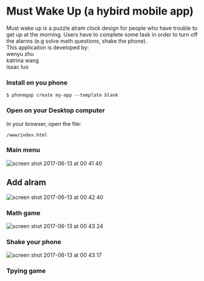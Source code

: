 # Must Wake Up (a hybird mobile app)
Must wake up is a puzzle alram clock design for people who have trouble to get up at the morning.
Users have to complete some task in order to turn off the alarms (e.g solve math questions, shake the phone). <br />
This applicaiton is developed by: <br />
wenyu zhu <br />
katrina wang <br />
issac luo <br />


### Install on you phone

    $ phonegap create my-app --template blank

### Open on your Desktop computer

In your browser, open the file:

    /www/index.html

### Main menu
![screen shot 2017-06-13 at 00 41 40](https://user-images.githubusercontent.com/13424602/27066302-1cdac836-4fd1-11e7-9331-a44b72740938.png)

## Add alram 
![screen shot 2017-06-13 at 00 42 40](https://user-images.githubusercontent.com/13424602/27066343-6635a9ba-4fd1-11e7-9ec4-626e6574897e.png)

### Math game
![screen shot 2017-06-13 at 00 43 24](https://user-images.githubusercontent.com/13424602/27066365-852f0c3a-4fd1-11e7-818a-161b283449e6.png)

### Shake your phone 
![screen shot 2017-06-13 at 00 43 17](https://user-images.githubusercontent.com/13424602/27066360-7eec245c-4fd1-11e7-9a2e-259968332a2d.png)

### Tpying game


